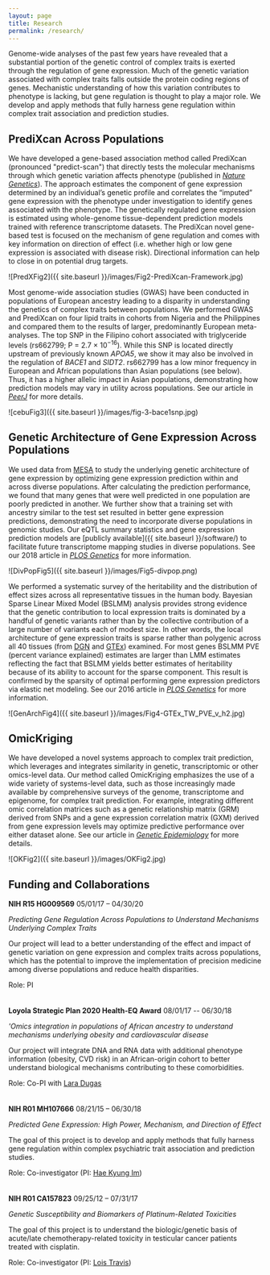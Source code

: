 ```yaml
---
layout: page
title: Research
permalink: /research/
---
```


Genome-wide analyses of the past few years have revealed that a substantial portion of the genetic control of complex traits is exerted through the regulation of gene expression. Much of the genetic variation associated with complex traits falls outside the protein coding regions of genes. Mechanistic understanding of how this variation contributes to phenotype is lacking, but gene regulation is thought to play a major role. We develop and apply methods that fully harness gene regulation within complex trait association and prediction studies. 

## PrediXcan Across Populations

We have developed a gene-based association method called PrediXcan (pronounced "predict-scan") that directly tests the molecular mechanisms through which genetic variation affects phenotype (published in <a href="https://www.ncbi.nlm.nih.gov/pubmed/?term=PMC4552594"><i>Nature Genetics</i></a>). The approach estimates the component of gene expression determined by an individual’s genetic profile and correlates the “imputed” gene expression with the phenotype under investigation to identify genes associated with the phenotype. The genetically regulated gene expression is estimated using whole-genome tissue-dependent prediction models trained with reference transcriptome datasets. The PrediXcan novel gene-based test is focused on the mechanism of gene regulation and comes with key information on direction of effect (i.e. whether high or low gene expression is associated with disease risk). Directional information can help to close in on potential drug targets.

![PredXFig2]({{ site.baseurl }}/images/Fig2-PrediXcan-Framework.jpg)

Most genome-wide association studies (GWAS) have been conducted in populations of European ancestry leading to a disparity in understanding the genetics of complex traits between populations. We performed GWAS and PrediXcan on four lipid traits in cohorts from Nigeria and the Philippines and compared them to the results of larger, predominantly European meta-analyses. The top SNP in the Filipino cohort associated with triglyceride levels (rs662799; P = 2.7 × 10<sup>−16</sup>). While this SNP is located directly upstream of previously known *APOA5*, we show it may also be involved in the regulation of *BACE1* and *SIDT2*. rs662799 has a low minor frequency in European and African populations than Asian populations (see below). Thus, it has a higher allelic impact in Asian populations, demonstrating how prediction models may vary in utility across populations. See our article in [*PeerJ*](https://peerj.com/articles/4314/) for more details.

![cebuFig3]({{ site.baseurl }}/images/fig-3-bace1snp.jpg)

## Genetic Architecture of Gene Expression Across Populations

We used data from [MESA](https://www.mesa-nhlbi.org/) to study the underlying genetic architecture of gene expression by optimizing gene expression prediction within and across diverse populations. After calculating the prediction performance, we found that many genes that were well predicted in one population are poorly predicted in another. We further show that a training set with ancestry similar to the test set resulted in better gene expression predictions, demonstrating the need to incorporate diverse populations in genomic studies. Our eQTL summary statistics and gene expression prediction models are [publicly available]({{ site.baseurl }}/software/) to facilitate future transcriptome mapping studies in diverse populations. See our 2018 article in [*PLOS Genetics*](https://doi.org/10.1371/journal.pgen.1007586) for more information.

![DivPopFig5]({{ site.baseurl }}/images/Fig5-divpop.png)

We performed a systematic survey of the heritability and the distribution of effect sizes across all representative tissues in the human body. Bayesian Sparse Linear Mixed Model (BSLMM) analysis provides strong evidence that the genetic contribution to local expression traits is dominated by a handful of genetic variants rather than by the collective contribution of a large number of variants each of modest size. In other words, the local architecture of gene expression traits is sparse rather than polygenic across all 40 tissues (from [DGN](http://dags.stanford.edu/dgn/) and [GTEx](https://www.gtexportal.org/home/)) examined. For most genes BSLMM PVE (percent variance explained) estimates are larger than LMM estimates reflecting the fact that BSLMM yields better estimates of heritability because of its ability to account for the sparse component. This result is confirmed by the sparsity of optimal performing gene expression predictors via elastic net modeling. See our 2016 article in [*PLOS Genetics*](https://doi.org/10.1371/journal.pgen.1006423) for more information.

![GenArchFig4]({{ site.baseurl }}/images/Fig4-GTEx_TW_PVE_v_h2.jpg)



## OmicKriging

We have developed a novel systems approach to complex trait prediction, which leverages and integrates similarity in genetic, transcriptomic or other omics-level data. Our method called OmicKriging emphasizes the use of a wide variety of systems-level data, such as those increasingly made available by comprehensive surveys of the genome, transcriptome and epigenome, for complex trait prediction. For example, integrating different omic correlation matrices such as a genetic relationship matrix (GRM) derived from SNPs and a gene expression correlation matrix (GXM) derived from gene expression levels may optimize predictive performance over either dataset alone. See our article in <a href="http://www.ncbi.nlm.nih.gov/pubmed/?term=PMC4072756"><i>Genetic Epidemiology</i></a> for more details.

![OKFig2]({{ site.baseurl }}/images/OKFig2.jpg)



## Funding and Collaborations
**NIH R15 HG009569** 05/01/17 – 04/30/20

*Predicting Gene Regulation Across Populations to Understand Mechanisms Underlying Complex Traits*

Our project will lead to a better understanding of the effect and impact of genetic variation on gene expression and complex traits across populations, which has the potential to improve the implementation of precision medicine among diverse populations and reduce health disparities.

Role: PI
<br>
<br>
<br>
**Loyola Strategic Plan 2020 Health-EQ Award** 08/01/17 -- 06/30/18

*'Omics integration in populations of African ancestry to understand mechanisms underlying obesity and cardiovascular disease*

Our project will integrate DNA and RNA data with additional phenotype information (obesity, CVD risk) in an African-origin cohort to better understand biological mechanisms contributing to these comorbidities.

Role: Co-PI with [Lara Dugas](https://ssom.luc.edu/public_health_sciences/faculty-staff/laradugas/)
<br>
<br>
<br>
**NIH R01 MH107666** 08/21/15 – 06/30/18
*Predicted Gene Expression: High Power, Mechanism, and Direction of Effect*The goal of this project is to develop and apply methods that fully harness gene regulation within complex psychiatric trait association and prediction studies. Role: Co-investigator (PI: <a href="https://imlab.uchicago.edu/" target="_blank">Hae Kyung Im</a>)
<br>
<br>
<br>
**NIH R01 CA157823** 09/25/12 – 07/31/17
  *Genetic Susceptibility and Biomarkers of Platinum-Related Toxicities*The goal of this project is to understand the biologic/genetic basis of acute/late chemotherapy-related toxicity in testicular cancer patients treated with cisplatin.Role: Co-investigator (PI: <a href="http://news.medicine.iu.edu/releases/2015/08/Lois-Travis.shtml" target="_blank">Lois Travis</a>)
<br>
<br>
<br>


